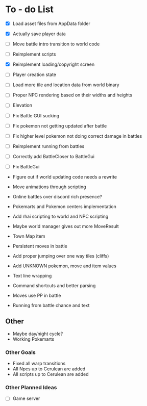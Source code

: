 # To - do List



 - [X] Load asset files from AppData folder
 - [X] Actually save player data
 - [ ] Move battle intro transition to world code
 - [ ] Reimplement scripts
 - [X] Reimplement loading/copyright screen

 - [ ] Player creation state

 - [ ] Load more tile and location data from world binary

 - [ ] Proper NPC rendering based on their widths and heights

 - [ ] Elevation

 - [ ] Fix Battle GUI sucking
 - [ ] Fix pokemon not getting updated after battle
 - [ ] Fix higher level pokemon not doing correct damage in battles
 - [ ] Reimplement running from battles
 - [ ] Correctly add BattleCloser to BattleGui
 - [ ] Fix BattleGui


* Figure out if world updating code needs a rewrite
* Move animations through scripting

* Online battles over discord rich presence?

* Pokemarts and Pokemon centers implementation
* Add rhai scripting to world and NPC scripting
* Maybe world manager gives out more MoveResult
* Town Map item

* Persistent moves in battle

* Add proper jumping over one way tiles (cliffs)

* Add UNKNOWN pokemon, move and item values
* Text line wrapping


* Command shortcuts and better parsing
* Moves use PP in battle
* Running from battle chance and text

## Other

* Maybe day/night cycle?
* Working Pokemarts

<!-- - [ ] Trainer and Gym Leader Battle AI -->

### Other Goals

* Fixed all warp transitions
* All Npcs up to Cerulean are added
* All scripts up to Cerulean are added

### Other Planned Ideas

 - [ ] Game server